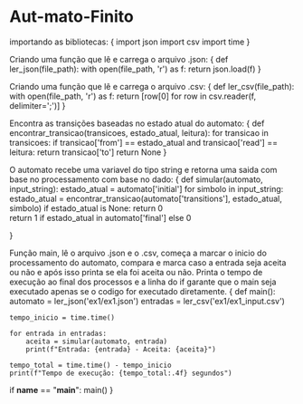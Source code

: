 ﻿# Aut-mato-Finito

importando as bibliotecas:
{
import json
import csv
import time
}

Criando uma função que lê e carrega o arquivo .json:
{
def ler_json(file_path):
    with open(file_path, 'r') as f:
        return json.load(f)
}

Criando uma função que lê e carrega o arquivo .csv:
{
def ler_csv(file_path):
    with open(file_path, 'r') as f:
        return [row[0] for row in csv.reader(f, delimiter=';')]
}

Encontra as transições baseadas no estado atual do automato:
{
    def encontrar_transicao(transicoes, estado_atual, leitura):
    for transicao in transicoes:
        if transicao['from'] == estado_atual and transicao['read'] == leitura:
            return transicao['to']
    return None
}

O automato recebe uma variavel do tipo string e retorna uma saida com base no processamento com base no dado:
{
    def simular(automato, input_string):
    estado_atual = automato['initial']
    for simbolo in input_string:
        estado_atual = encontrar_transicao(automato['transitions'], estado_atual, simbolo)
        if estado_atual is None:
            return 0  
    return 1 if estado_atual in automato['final'] else 0

}

Função main, lê o arquivo .json e o .csv, começa a marcar o inicio do processamento do automato, compara e marca caso a entrada seja aceita ou não e após isso printa se ela foi aceita ou não. Printa o tempo de execução ao final dos processos e a linha do if garante que o main seja executado apenas se o codigo for executado diretamente.
{
def main():
    automato = ler_json('ex1/ex1.json')
    entradas = ler_csv('ex1/ex1_input.csv')
    
    tempo_inicio = time.time()

    for entrada in entradas:
        aceita = simular(automato, entrada)
        print(f"Entrada: {entrada} - Aceita: {aceita}")

    tempo_total = time.time() - tempo_inicio
    print(f"Tempo de execução: {tempo_total:.4f} segundos")

if __name__ == "__main__":
    main()
}

